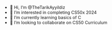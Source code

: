 - 👋 Hi, I’m @TheTarikAyyildiz
- 👀 I’m interested in completing CS50x 2024
- 🌱 I’m currently learning basics of C
- 💞️ I’m looking to collaborate on CS50 Curriculum


<!---
TheTarikAyyildiz/TheTarikAyyildiz is a ✨ special ✨ repository because its `README.md` (this file) appears on your GitHub profile.
You can click the Preview link to take a look at your changes.
--->
